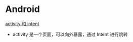 # Android

[activity 和 intent](https://developer.android.com/codelabs/basic-android-kotlin-training-activities-intents?hl=zh_cn#0)

- activity 是一个页面，可以向外暴露，通过 Intent 进行跳转